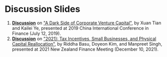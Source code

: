 # Discussion Slides

1. [**Discussion**](https://github.com/hshieh/discussion-slides/blob/master/ds_2019_cicf_tianye.pdf) on ["A Dark Side of Corporate Venture Capital"](https://papers.ssrn.com/sol3/papers.cfm?abstract_id=3241866), by Xuan Tian and Kailei Ye, presented at 2019 China International Conference in Finance (July 12, 2019).
2. [**Discussion**](https://github.com/hshieh/discussion-slides/blob/master/NZFM2021_basu_kim_singh.pdf) on ["2021): Tax Incentives, Small
Businesses, and Physical Capital Reallocation"](https://github.com/hshieh/discussion-slides/blob/master/Tax-Incentives_Policy_and_New_Capital_With-Name.pdf), by Riddha Basu, Doyeon Kim, and Manpreet Singh, presented at 2021 New Zealand Finance Meeting (December 10, 2021).
